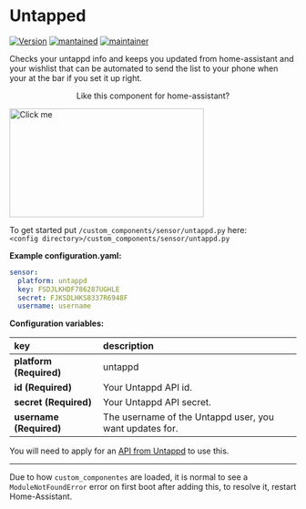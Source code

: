 # Untapped
  
[![Version](https://img.shields.io/badge/version-0.0.4-green.svg?style=for-the-badge)](#) [![mantained](https://img.shields.io/maintenance/yes/2018.svg?style=for-the-badge)](#) [![maintainer](https://img.shields.io/badge/maintainer-Peter%20Skopa%20%40swetoast-blue.svg?style=for-the-badge)](#)


Checks your untappd info and keeps you updated from home-assistant and your wishlist that can be automated to send the list to your phone when your at the bar if you set it up right.

<p style="text-align:center;">
Like this component for home-assistant?

<a href="https://www.paypal.me/swetoast"><img src="http://www.libertymachinenews.com/uploads/5/8/4/3/58432585/7594747_orig.png" alt="Click me" height="191" width="341" align="middle"></a></p>

To get started put `/custom_components/sensor/untappd.py` here:  
`<config directory>/custom_components/sensor/untappd.py`  
  
**Example configuration.yaml:**
```yaml
sensor:
  platform: untappd
  key: FSDJLKHDF786287UGHLE
  secret: FJKSDLHKS8337R6948F
  username: username
```
**Configuration variables:**  
  
key | description  
:--- | :---  
**platform (Required)** | untappd  
**id (Required)** | Your Untappd API id.  
**secret (Required)** | Your Untappd API secret.  
**username (Required)** | The username of the Untappd user, you want updates for.  
  
You will need to apply for an [API from Untappd](https://untappd.com/api) to use this.  
  
***
Due to how `custom_componentes` are loaded, it is normal to see a `ModuleNotFoundError` error on first boot after adding this, to resolve it, restart Home-Assistant.

